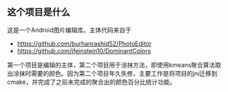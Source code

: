 ## 这个项目是什么

 这是一个Android图片编辑库。主体代码来自于
 -  https://github.com/burhanrashid52/PhotoEditor 
 -  https://github.com/jfeinstein10/DominantColors
 
 第一个项目是编辑的主体，第二个项目用于涂抹方法，即使用kmeans聚合算法取出涂抹时需要的颜色。因为第二个项目年久失修，主要工作是将项目的jni迁移到cmake，并完成了之前未完成的聚合出的颜色百分比统计功能。